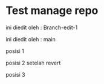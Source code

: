 # Test manage repo

ini diedit oleh : Branch-edit-1

ini diedit oleh : main

posisi 1

posisi 2 setelah revert

posisi 3